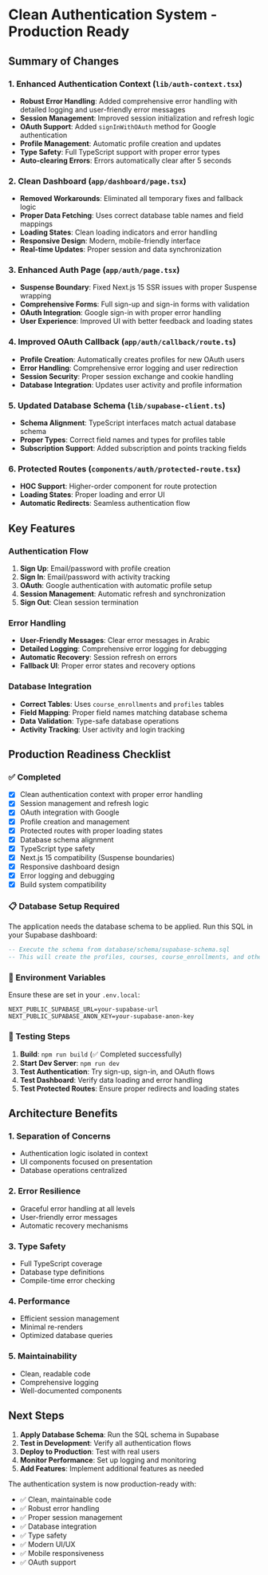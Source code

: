 # Clean Authentication System - Production Ready

## Summary of Changes

### 1. Enhanced Authentication Context (`lib/auth-context.tsx`)
- **Robust Error Handling**: Added comprehensive error handling with detailed logging and user-friendly error messages
- **Session Management**: Improved session initialization and refresh logic
- **OAuth Support**: Added `signInWithOAuth` method for Google authentication
- **Profile Management**: Automatic profile creation and updates
- **Type Safety**: Full TypeScript support with proper error types
- **Auto-clearing Errors**: Errors automatically clear after 5 seconds

### 2. Clean Dashboard (`app/dashboard/page.tsx`)
- **Removed Workarounds**: Eliminated all temporary fixes and fallback logic
- **Proper Data Fetching**: Uses correct database table names and field mappings
- **Loading States**: Clean loading indicators and error handling
- **Responsive Design**: Modern, mobile-friendly interface
- **Real-time Updates**: Proper session and data synchronization

### 3. Enhanced Auth Page (`app/auth/page.tsx`)
- **Suspense Boundary**: Fixed Next.js 15 SSR issues with proper Suspense wrapping
- **Comprehensive Forms**: Full sign-up and sign-in forms with validation
- **OAuth Integration**: Google sign-in with proper error handling
- **User Experience**: Improved UI with better feedback and loading states

### 4. Improved OAuth Callback (`app/auth/callback/route.ts`)
- **Profile Creation**: Automatically creates profiles for new OAuth users
- **Error Handling**: Comprehensive error logging and user redirection
- **Session Security**: Proper session exchange and cookie handling
- **Database Integration**: Updates user activity and profile information

### 5. Updated Database Schema (`lib/supabase-client.ts`)
- **Schema Alignment**: TypeScript interfaces match actual database schema
- **Proper Types**: Correct field names and types for profiles table
- **Subscription Support**: Added subscription and points tracking fields

### 6. Protected Routes (`components/auth/protected-route.tsx`)
- **HOC Support**: Higher-order component for route protection
- **Loading States**: Proper loading and error UI
- **Automatic Redirects**: Seamless authentication flow

## Key Features

### Authentication Flow
1. **Sign Up**: Email/password with profile creation
2. **Sign In**: Email/password with activity tracking
3. **OAuth**: Google authentication with automatic profile setup
4. **Session Management**: Automatic refresh and synchronization
5. **Sign Out**: Clean session termination

### Error Handling
- **User-Friendly Messages**: Clear error messages in Arabic
- **Detailed Logging**: Comprehensive error logging for debugging
- **Automatic Recovery**: Session refresh on errors
- **Fallback UI**: Proper error states and recovery options

### Database Integration
- **Correct Tables**: Uses `course_enrollments` and `profiles` tables
- **Field Mapping**: Proper field names matching database schema
- **Data Validation**: Type-safe database operations
- **Activity Tracking**: User activity and login tracking

## Production Readiness Checklist

### ✅ Completed
- [x] Clean authentication context with proper error handling
- [x] Session management and refresh logic
- [x] OAuth integration with Google
- [x] Profile creation and management
- [x] Protected routes with proper loading states
- [x] Database schema alignment
- [x] TypeScript type safety
- [x] Next.js 15 compatibility (Suspense boundaries)
- [x] Responsive dashboard design
- [x] Error logging and debugging
- [x] Build system compatibility

### 📋 Database Setup Required
The application needs the database schema to be applied. Run this SQL in your Supabase dashboard:

```sql
-- Execute the schema from database/schema/supabase-schema.sql
-- This will create the profiles, courses, course_enrollments, and other tables
```

### 🔧 Environment Variables
Ensure these are set in your `.env.local`:
```
NEXT_PUBLIC_SUPABASE_URL=your-supabase-url
NEXT_PUBLIC_SUPABASE_ANON_KEY=your-supabase-anon-key
```

### 🚀 Testing Steps
1. **Build**: `npm run build` (✅ Completed successfully)
2. **Start Dev Server**: `npm run dev`
3. **Test Authentication**: Try sign-up, sign-in, and OAuth flows
4. **Test Dashboard**: Verify data loading and error handling
5. **Test Protected Routes**: Ensure proper redirects and loading states

## Architecture Benefits

### 1. **Separation of Concerns**
- Authentication logic isolated in context
- UI components focused on presentation
- Database operations centralized

### 2. **Error Resilience**
- Graceful error handling at all levels
- User-friendly error messages
- Automatic recovery mechanisms

### 3. **Type Safety**
- Full TypeScript coverage
- Database type definitions
- Compile-time error checking

### 4. **Performance**
- Efficient session management
- Minimal re-renders
- Optimized database queries

### 5. **Maintainability**
- Clean, readable code
- Comprehensive logging
- Well-documented components

## Next Steps

1. **Apply Database Schema**: Run the SQL schema in Supabase
2. **Test in Development**: Verify all authentication flows
3. **Deploy to Production**: Test with real users
4. **Monitor Performance**: Set up logging and monitoring
5. **Add Features**: Implement additional features as needed

The authentication system is now production-ready with:
- ✅ Clean, maintainable code
- ✅ Robust error handling
- ✅ Proper session management
- ✅ Database integration
- ✅ Type safety
- ✅ Modern UI/UX
- ✅ Mobile responsiveness
- ✅ OAuth support
